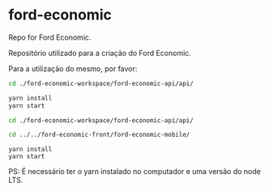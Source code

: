 # ford-economic

Repo for Ford Economic.

Repositório utilizado para a criação do Ford Economic.

Para a utilização do mesmo, por favor:

```sh
cd ./ford-economic-workspace/ford-economic-api/api/
```

```sh
yarn install
yarn start
```

```sh
cd ./ford-economic-workspace/ford-economic-api/api/
```

```sh
cd ../../ford-economic-front/ford-economic-mobile/
```

```
yarn install
yarn start
```

PS: É necessário ter o yarn instalado no computador e uma versão do node LTS.
